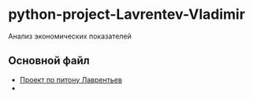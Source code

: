 # python-project-Lavrentev-Vladimir
Анализ экономических показателей
## Основной файл

- [Проект по питону Лаврентьев](https://nbviewer.org/github/vladimirlavrentyev/python-project-Lavrentev-Vladimir/blob/main/result.ipynb)
- 
